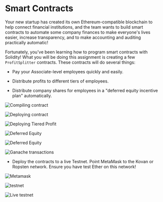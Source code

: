 # Smart Contracts  

Your new startup has created its own Ethereum-compatible blockchain to help connect financial institutions, and the team wants to build smart contracts to automate some company finances to make everyone's lives easier, increase transparency, and to make accounting and auditing practically automatic!

Fortunately, you've been learning how to program smart contracts with Solidity! What you will be doing this assignment is creating a few `ProfitSplitter` contracts. These contracts will do several things:

* Pay your Associate-level employees quickly and easily.

* Distribute profits to different tiers of employees.

* Distribute company shares for employees in a "deferred equity incentive plan" automatically.

![Compiling contract](screenshots/compiled_AssociateProfit.png)

![Deploying contract](screenshots/deployed_AssociateProfit.png)

![Deploying Tiered Profit](screenshots/deploying_TieredProfit.png)

![Deferred Equity](screenshots/deployed_deferredEquity.png)

![Deferred Equity](screenshots/distributed.png)


![Ganache transactions](screenshots/ganache_transactions.png)


* Deploy the contracts to a live Testnet. Point MetaMask to the Kovan or Ropsten network. Ensure you have test Ether on this network!

![Metamask](screenshots/metamask.png)

![testnet](screenshots/testnet.png)

![Live testnet](screenshots/live_testnet.png)


